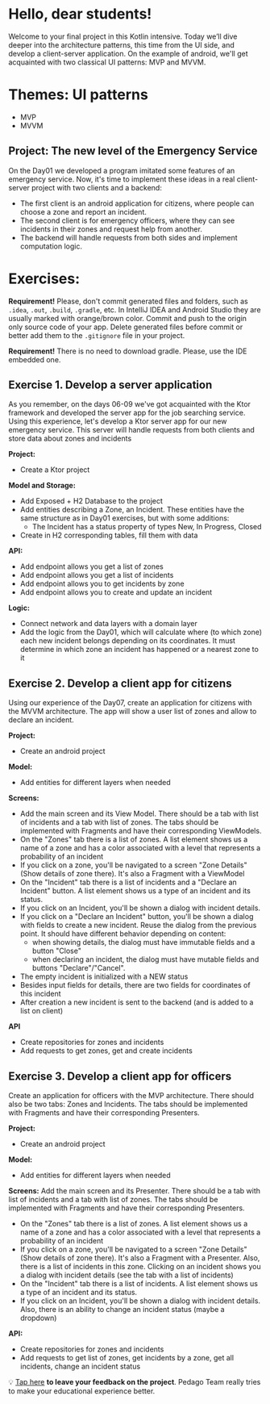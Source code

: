 # Hello, dear students!
Welcome to your final project in this Kotlin intensive. Today we’ll dive deeper into the architecture patterns, this time from the UI side, and develop a client-server application. On the example of android, we'll get acquainted with two classical UI patterns: MVP and MVVM.

# Themes: UI patterns
- MVP
- MVVM

## Project: The new level of the Emergency Service
On the Day01 we developed a program imitated some features of an emergency service. Now, it's time to implement these ideas in a real client-server project with two clients and a backend:  
- The first client is an android application for citizens, where people can choose a zone and report an incident.  
- The second client is for emergency officers, where they can see incidents in their zones and request help from another.  
- The backend will handle requests from both sides and implement computation logic.

# Exercises:

**Requirement!** Please, don't commit generated files and folders, such as `.idea`, `.out`, `.build`, `.gradle`, etc. In IntelliJ IDEA and Android Studio they are usually marked with orange/brown color. Commit and push to the origin only source code of your app. Delete generated files before commit or better add them to the `.gitignore` file in your project.

**Requirement!** There is no need to download gradle. Please, use the IDE embedded one.

## Exercise 1. Develop a server application
As you remember, on the days 06-09 we've got acquainted with the Ktor framework and developed the server app for the job searching service. Using this experience, let's develop a Ktor server app for our new emergency service. This server will handle requests from both clients and store data about zones and incidents

**Project:**  
- Create a Ktor project

**Model and Storage:**  
- Add Exposed + H2 Database to the project
- Add entities describing a Zone, an Incident. These entities have the same structure as in Day01 exercises, but with some additions: 
  - The Incident has a status property of types New, In Progress, Closed 
- Create in H2 corresponding tables, fill them with data

**API:**
- Add endpoint allows you get a list of zones
- Add endpoint allows you get a list of incidents
- Add endpoint allows you to get incidents by zone
- Add endpoint allows you to create and update an incident

**Logic:**
- Connect network and data layers with a domain layer
- Add the logic from the Day01, which will calculate where (to which zone) each new incident belongs depending on its coordinates. It must determine in which zone an incident has happened or a nearest zone to it

## Exercise 2. Develop a client app for citizens
Using our experience of the Day07, create an application for citizens with the MVVM architecture. The app will show a user list of zones and allow to declare an incident.

**Project:**
- Create an android project

**Model:**
- Add entities for different layers when needed

**Screens:**
- Add the main screen and its View Model. There should be a tab with list of incidents and a tab with list of zones. The tabs should be implemented with Fragments and have their corresponding ViewModels.
- On the "Zones" tab there is a list of zones. A list element shows us a name of a zone and has a color associated with a level that represents a probability of an incident
- If you click on a zone, you'll be navigated to a screen "Zone Details" (Show details of zone there). It's also a Fragment with a ViewModel
- On the "Incident" tab there is a list of incidents and a "Declare an Incident" button. A list element shows us a type of an incident and its status.
- If you click on an Incident, you'll be shown a dialog with incident details. 
- If you click on a "Declare an Incident" button, you'll be shown a dialog with fields to create a new incident. Reuse the dialog from the previous point. It should have different behavior depending on content: 
  - when showing details, the dialog must have immutable fields and a button "Close"
  - when declaring an incident, the dialog must have mutable fields and buttons "Declare"/"Cancel". 
- The empty incident is initialized with a NEW status
- Besides input fields for details, there are two fields for coordinates of this incident
- After creation a new incident is sent to the backend (and is added to a list on client)

**API**
- Create repositories for zones and incidents
- Add requests to get zones, get and create incidents

## Exercise 3. Develop a client app for officers
Create an application for officers with the MVP architecture. There should also be two tabs: Zones and Incidents. The tabs should be implemented with Fragments and have their corresponding Presenters.

**Project:**
- Create an android project

**Model:**
- Add entities for different layers when needed

**Screens:**
Add the main screen and its Presenter. There should be a tab with list of incidents and a tab with list of zones. The tabs should be implemented with Fragments and have their corresponding Presenters.
- On the "Zones" tab there is a list of zones. A list element shows us a name of a zone and has a color associated with a level that represents a probability of an incident
- If you click on a zone, you'll be navigated to a screen "Zone Details" (Show details of zone there). It's also a Fragment with a Presenter. Also, there is a list of incidents in this zone. Clicking on an incident shows you a dialog with incident details (see the tab with a list of incidents)
- On the "Incident" tab there is a list of incidents. A list element shows us a type of an incident and its status.
- If you click on an Incident, you'll be shown a dialog with incident details. Also, there is an ability to change an incident status (maybe a dropdown) 

**API:**
- Create repositories for zones and incidents
- Add requests to get list of zones, get incidents by a zone, get all incidents, change an incident status

💡 [Tap here](https://forms.gle/E5AscMYtrUEy8aWSA) **to leave your feedback on the project**. Pedago Team really tries to make your educational experience better.

